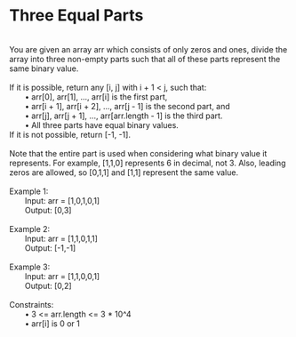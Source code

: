 <h1>Three Equal Parts</h1>
<p><br>
You are given an array arr which consists of only zeros and ones, divide the array into three non-empty parts such that all of these parts represent the same binary value.<br><br>
If it is possible, return any [i, j] with i + 1 < j, such that:<br>
&emsp;&emsp;•	arr[0], arr[1], ..., arr[i] is the first part,<br>
&emsp;&emsp;•	arr[i + 1], arr[i + 2], ..., arr[j - 1] is the second part, and<br>
&emsp;&emsp;•	arr[j], arr[j + 1], ..., arr[arr.length - 1] is the third part.<br>
&emsp;&emsp;•	All three parts have equal binary values.<br>
If it is not possible, return [-1, -1].<br><br>
Note that the entire part is used when considering what binary value it represents. For example, [1,1,0] represents 6 in decimal, not 3. Also, leading zeros are allowed, so [0,1,1] and [1,1] represent the same value.<br><br>
Example 1:<br>
&emsp;&emsp;Input: arr = [1,0,1,0,1]<br>
&emsp;&emsp;Output: [0,3]<br>
<br>
Example 2:<br>
&emsp;&emsp;Input: arr = [1,1,0,1,1]<br>
&emsp;&emsp;Output: [-1,-1]<br>
<br>
Example 3:<br>
&emsp;&emsp;Input: arr = [1,1,0,0,1]<br>
&emsp;&emsp;Output: [0,2]<br>
<br> 
Constraints:<br>
&emsp;&emsp;•	3 <= arr.length <= 3 * 10^4<br>
&emsp;&emsp;•	arr[i] is 0 or 1<br>
</p>
